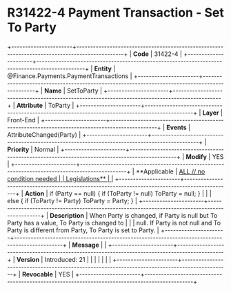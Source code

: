 ﻿---
erp.type: front-end-business-rule
erp.entity: Finance.Payments.PaymentTransactions
---

# R31422-4 Payment Transaction - Set To Party
+----------------------+-----------------------------------------------------------------------------------------------+
| **Code**             | 31422-4                                                                                       |
+----------------------+-----------------------------------------------------------------------------------------------+
| **Entity**           | @Finance.Payments.PaymentTransactions                                                         |
+----------------------+-----------------------------------------------------------------------------------------------+
| **Name**             | SetToParty                                                                                    |
+----------------------+-----------------------------------------------------------------------------------------------+
| **Attribute**        | ToParty                                                                                       |
+----------------------+-----------------------------------------------------------------------------------------------+
| **Layer**            | Front-End                                                                                     |
+----------------------+-----------------------------------------------------------------------------------------------+
| **Events**           | AttributeChanged(Party)                                                                       |
+----------------------+-----------------------------------------------------------------------------------------------+
| **Priority**         | Normal                                                                                        |
+----------------------+-----------------------------------------------------------------------------------------------+
| **Modify**           | YES                                                                                           |
+----------------------+-----------------------------------------------------------------------------------------------+
| **Applicable         | [ALL // no condition needed                                                                   |
| Legislations**       | ](xref:applicable-legislations)                                                               |
+----------------------+-----------------------------------------------------------------------------------------------+
| **Action**           | if (Party == null) { if (ToParty != null) ToParty = null; }                                   |
|                      | else { if (ToParty != Party) ToParty = Party; }                                               |
+----------------------+-----------------------------------------------------------------------------------------------+
| **Description**      | When Party is changed, if Party is null but To Party has a value, To Party is changed to      |
|                      | null. If Party is not null and To Party is different from Party, To Party is set to Party.    |
+----------------------+-----------------------------------------------------------------------------------------------+
| **Message**          |                                                                                               |
+----------------------+-----------------------------------------------------------------------------------------------+
| **Version**          | Introduced: 21                                                                                |
|                      |                                                                                               |
|                      |                                                                                               |
+----------------------+-----------------------------------------------------------------------------------------------+
| **Revocable**        | YES                                                                                           |
+----------------------+-----------------------------------------------------------------------------------------------+
